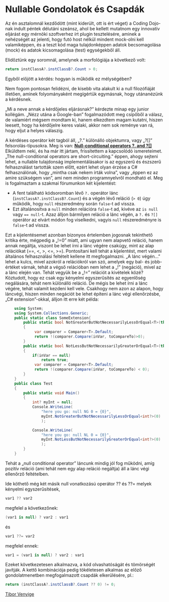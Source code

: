 
# Nullable Gondolatok és Csapdák

Az én asztalomnál kezdődött (mint kiderült, ott is ért véget) a Coding Dojo-nak indult péntek délutáni szeánsz, ahol be kellett mutatnom egy innovatív eljárást egy mérnöki szoftverhez írt plugin tesztelésére, aminek a nehézségét az jelenti, hogy futó host nélkül mindent mock-olni kell valamiképpen, és a teszt kód maga tulajdonképpen adatok becsomagolása (mock) és adatok kicsomagolása (test) egységekből áll.

Elidőztünk egy soromnál, amelynek a morfológiája a következő volt:

```cs
return instClassA?.instClassB?.Count > 0;
```

Egyből előjött a kérdés: hogyan is működik ez mélységében?

Nem fogom pontosan felidézni, de kisebb vita alakult ki a null filozófiáját illetően, aminek folyományaként megígértük egymásnak, hogy utánanézünk a kérdésnek.

„Mi a neve annak a kérdőjeles eljárásnak?” kérdezte minap egy junior kollégám. „Nézz utána a Google-ban” fogalmazódott meg csípőből a válasz, de valamiért mégsem mondtam ki, hanem elkezdtem magam kutatni, hiszen leesett, hogy ha kérdőjelre keres valaki, akkor nem sok reménye van rá, hogy eljut a helyes válaszig.

A kérdéses operátor két tagból áll, „?.” különálló objektumra, vagy „?[]” felsorolás-típusokra. Meg is van: [**Null-conditional operators ?. and ?[]**](https://docs.microsoft.com/en-us/dotnet/csharp/language-reference/operators/member-access-operators#null-conditional-operators--and-)
Elküldtem neki, és ha már itt jártam, frissítettem a kapcsolódó ismereteimet.
„The null-conditional operators are short-circuiting.” éppen, ahogy sejteni lehet, a nullable tulajdonság implementálásakor is az egyszerű és észszerű felhasználást tartották szem előtt, ezért lehet olyan érzése a C# felhasználónak, hogy „mintha csak nekem írták volna”, vagy „éppen ez az amire szükségem van”, ami nem minden programnyelvről mondható el.
Meg is fogalmaztam a szakmai fórumunkon két kijelentést:

* A fent található kódsoromban lévő `?.` operátor lánc (`instClassA?.instClassB?.Count`) és a végén lévő reláció (`> 0`) úgy működik, hogy `null` részeredmény során `false`-t ad vissza.
* Ezt általánosítva a `null` minden relációra `false`-t ad, kivéve az `is null` vagy `== null`-t. Azaz álljon bármilyen reláció a lánc végén, a `?.` és `?[]` operátor az elvárt módon fog viselkedni, vagyis `null` részeredményre is `false`-t ad vissza.

Ezt a kijelentésemet azonban bizonyos értelemben jogosnak tekinthető kritika érte, mégpedig a „!=0” miatt, ami ugyan nem alapvető reláció, hanem annak negáltja, viszont be lehet írni a lánc végére csakúgy, mint az alap relációkat (==, <, >, <=, >=). Pontosítani kell tehát a kijelentést, mert valami általános felhasználási feltételt kellene itt megfogalmazni. „A lánc végén...” lehet a kulcs, mivel azokról a relációkról van szó, amelyek egy bal- és jobb- értéket várnak, tehát a végső relációban nem lehet a „!” (negáció), mivel az a lánc elején van. Tehát vegyük be a „!=” relációt a kivételek közé? Köztudott, hogy ez csak egy kényelmi egyszerűsítés az egyenlőség negálására, tehát nem különálló reláció. De mégis be lehet írni a lánc végére, tehát valamit kezdeni kell vele.
Csakhogy nem azon az alapon, hogy láncvégi, hiszen minden negációt be lehet építeni a lánc végi ellenőrzésbe, „C# extension”-okkal, álljon itt erre két példa:
 

```cs
    using System;
    using System.Collections.Generic;
    public static class SomeExtension{
        public static bool NotGreaterButNotNecessarilyLessOrEqual<T>(this T inVar, T toCompareTo)
        {
             var comparer = Comparer<T>.Default;
             return !(comparer.Compare(inVar, toCompareTo)>0);
        }
        public static bool NotLessButNotNecessarilyGreaterOrEqual<T>(this T inVar, T toCompareTo)
        {
            if(inVar == null)
                return true;
             var comparer = Comparer<T>.Default;
             return !(comparer.Compare(inVar, toCompareTo) < 0);
        }
    }
    public class Test
    {
        public static void Main()
        {
            int? myInt = null;
            Console.WriteLine(
                "here you go: null NG 0 = {0}",
                myInt.NotGreaterButNotNecessarilyLessOrEqual<int?>(0)
                );

            Console.WriteLine(
                "here you go: null NL 0 = {0}",
                myInt.NotLessButNotNecessarilyGreaterOrEqual<int?>(0)
                );
        }
    }
```

Tehát a „null conditional operator” láncunk mindig jól fog működni, amíg pozitív reláció (ami tehát nem egy alap reláció negáltja) áll a lánc végi ellenőrző feltételben.

Ide köthető még két másik null vonatkozású operátor ?? és ??= melyek kényelmi egyszerűsítések,

```cs
var1 ?? var2
```

megfelel a következőnek:

```cs
(var1 is null) ? var2 : var1
```

és

```cs
var1 ??= var2
```

megfelel ennek:

```cs
var1 = (var1 is null) ? var2 : var1
```

Ezeket következetesen alkalmazva, a kód olvashatóságát és tömörségét javítják.
A kettő kombinációja pedig tökéletesen alkalmas az előző gondolatmenetben megfogalmazott csapdák elkerülésére, pl.:

```cs
return (instClassA?.instClassB?.Count ?? 0) != 0;
```

[Tibor Venyige](mailto:tibor.venyige@innosw.hu)
